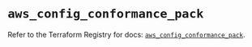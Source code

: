 # `aws_config_conformance_pack`

Refer to the Terraform Registry for docs: [`aws_config_conformance_pack`](https://registry.terraform.io/providers/hashicorp/aws/3.76.1/docs/resources/config_conformance_pack).
